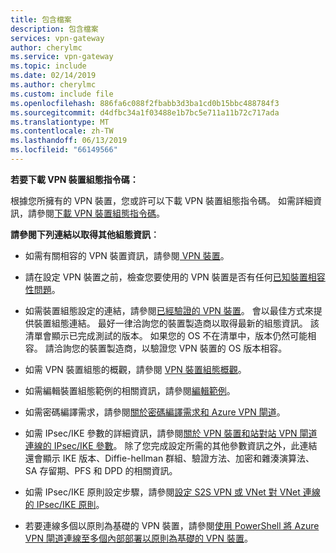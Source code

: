 ```yaml
---
title: 包含檔案
description: 包含檔案
services: vpn-gateway
author: cherylmc
ms.service: vpn-gateway
ms.topic: include
ms.date: 02/14/2019
ms.author: cherylmc
ms.custom: include file
ms.openlocfilehash: 886fa6c088f2fbabb3d3ba1cd0b15bbc488784f3
ms.sourcegitcommit: d4dfbc34a1f03488e1b7bc5e711a11b72c717ada
ms.translationtype: MT
ms.contentlocale: zh-TW
ms.lasthandoff: 06/13/2019
ms.locfileid: "66149566"
---
```

**若要下載 VPN 裝置組態指令碼：**

根據您所擁有的 VPN 裝置，您或許可以下載 VPN 裝置組態指令碼。 如需詳細資訊，請參閱[下載 VPN 裝置組態指令碼](../articles/vpn-gateway/vpn-gateway-download-vpndevicescript.md)。

**請參閱下列連結以取得其他組態資訊︰**

- 如需有關相容的 VPN 裝置資訊，請參閱[ VPN 裝置](../articles/vpn-gateway/vpn-gateway-about-vpn-devices.md)。

- 請在設定 VPN 裝置之前，檢查您要使用的 VPN 裝置是否有任何[已知裝置相容性問題](../articles/vpn-gateway/vpn-gateway-about-vpn-devices.md#known)。

- 如需裝置組態設定的連結，請參閱[已經驗證的 VPN 裝置](../articles/vpn-gateway/vpn-gateway-about-vpn-devices.md#devicetable)。 會以最佳方式來提供裝置組態連結。 最好一律洽詢您的裝置製造商以取得最新的組態資訊。 該清單會顯示已完成測試的版本。 如果您的 OS 不在清單中，版本仍然可能相容。 請洽詢您的裝置製造商，以驗證您 VPN 裝置的 OS 版本相容。

- 如需 VPN 裝置組態的概觀，請參閱 [VPN 裝置組態概觀](../articles/vpn-gateway/vpn-gateway-3rdparty-device-config-overview.md)。

- 如需編輯裝置組態範例的相關資訊，請參閱[編輯範例](../articles/vpn-gateway/vpn-gateway-about-vpn-devices.md#editing)。

- 如需密碼編譯需求，請參閱[關於密碼編譯需求和 Azure VPN 閘道](../articles/vpn-gateway/vpn-gateway-about-compliance-crypto.md)。

- 如需 IPsec/IKE 參數的詳細資訊，請參閱[關於 VPN 裝置和站對站 VPN 閘道連線的 IPsec/IKE 參數](../articles/vpn-gateway/vpn-gateway-about-vpn-devices.md#ipsec)。 除了您完成設定所需的其他參數資訊之外，此連結還會顯示 IKE 版本、Diffie-hellman 群組、驗證方法、加密和雜湊演算法、SA 存留期、PFS 和 DPD 的相關資訊。

- 如需 IPsec/IKE 原則設定步驟，請參閱[設定 S2S VPN 或 VNet 對 VNet 連線的 IPsec/IKE 原則](../articles/vpn-gateway/vpn-gateway-ipsecikepolicy-rm-powershell.md)。

- 若要連線多個以原則為基礎的 VPN 裝置，請參閱[使用 PowerShell 將 Azure VPN 閘道連線至多個內部部署以原則為基礎的 VPN 裝置](../articles/vpn-gateway/vpn-gateway-connect-multiple-policybased-rm-ps.md)。

